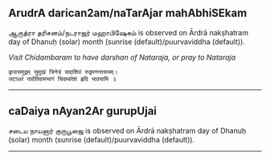 ## ArudrA darican2am/naTarAjar mahAbhiSEkam
ஆருத்ரா தரிசனம்/நடராஜர் மஹாபிஷேகம் is observed on Ārdrā nakṣhatram day of Dhanuḥ (solar) month (sunrise (default)/puurvaviddha (default)).

_Visit Chidambaram to have darshan of Nataraja, or pray to Nataraja_

```
कृपासमुद्रम् सुमुखं त्रिनेत्रं सदाशिवं रुद्रमनन्तरूपम्।
जटाधरं पार्वतिवामभागं चिदम्बरेशं हृदि भावयामि ॥
```

---
## caDaiya nAyan2Ar gurupUjai
சடைய நாயனார் குருபூஜை is observed on Ārdrā nakṣhatram day of Dhanuḥ (solar) month (sunrise (default)/puurvaviddha (default)).



---

